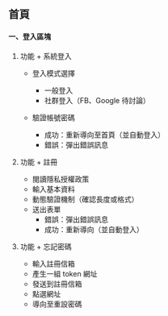 ## 首頁

#### 一、登入區塊
1. 功能 + 系統登入
    + 登入模式選擇
        + 一般登入
        + 社群登入（FB、Google 待討論）

    + 驗證帳號密碼
        + 成功：重新導向至首頁（並自動登入）
        + 錯誤：彈出錯誤訊息

2. 功能 + 註冊
    + 閱讀隱私授權政策
    + 輸入基本資料
    + 動態驗證機制（確認長度或格式）      
    + 送出表單
        + 錯誤：彈出錯誤訊息
        + 成功：重新導向（並自動登入）

3. 功能 + 忘記密碼
    + 輸入註冊信箱
    + 產生一組 token 網址
    + 發送到註冊信箱
    + 點選網址
    + 導向至重設密碼